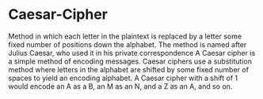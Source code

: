# Caesar-Cipher
Method in which each letter in the plaintext is replaced by a letter some fixed number of positions down the alphabet.
The method is named after Julius Caesar, who used it in his private correspondence
A Caesar cipher is a simple method of encoding messages. Caesar ciphers use a substitution method where letters in the alphabet are shifted by some fixed number of spaces to yield an encoding alphabet. 
A Caesar cipher with a shift of 1 would encode an A as a B, an M as an N, and a Z as an A, and so on.
